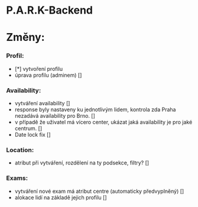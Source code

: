 # P.A.R.K-Backend


# Změny:

### Profil:

- [*] vytvoření profilu 
- úprava profilu (adminem) []

### Availability:

- vytváření availability []
- response byly nastaveny ku jednotlivým lidem, kontrola zda Praha nezadává availability pro Brno. []
- v případě že uživatel má vícero center, ukázat jaká availability je pro jaké centrum. []
- Date lock fix []

### Location:
- atribut při vytváření, rozdělení na ty podsekce, filtry? []

### Exams:
- vytváření nové exam má atribut centre (automaticky předvyplněný) []
- alokace lidí na základě jejich profilu  []




